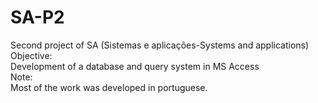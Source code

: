 # SA-P2
Second project of SA (Sistemas e aplicações-Systems and applications)<br>
Objective:<br>
Development of a database and query system in MS Access<br>
Note:<br>
Most of the work was developed in portuguese.<br>
